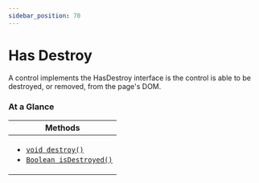```yaml
---
sidebar_position: 70
---
```



# Has Destroy

A control implements the HasDestroy interface is the control is able to be destroyed, or removed, from the page's DOM.

### At a Glance

| Methods |
|------------|
| <ul><li>[`void destroy()`](#)</li><li>[`Boolean isDestroyed()`](#)</li></ul>|